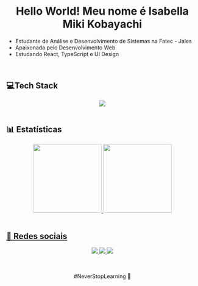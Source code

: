 <h1 align="center">Hello World! Meu nome é Isabella Miki Kobayachi</h1>
	<ul>
		<li>
			Estudante de Análise e Desenvolvimento de Sistemas na Fatec - Jales
		</li>
		<li>
			Apaixonada pelo Desenvolvimento Web
		</li>
		<li>
			Estudando React, TypeScript e UI Design
		</li>
	</ul>

<br>

<h2>💻Tech Stack</h2> 
<div align="center">
<img src="https://skillicons.dev/icons?i=js,ts,react,html,css,sass" /> 
</div>

<br>
<h2>📊 Estatísticas </h2>
<div align="center">
  <a href="https://github.com/neofrosch">
  <img height="180em" src="https://github-readme-stats.vercel.app/api?username=neofrosch&show_icons=true&theme=dracula&include_all_commits=true&count_private=true"/>
  <img height="180em" src="https://github-readme-stats.vercel.app/api/top-langs/?username=neofrosch&layout=compact&langs_count=7&theme=dracula"/>
</div>
<br>

<h2>📱 Redes sociais</h2>
<div align="center">
<a href="https://www.linkedin.com/in/isabella-miki-kobayachi-a34431247/"> 
	<img src="https://img.shields.io/badge/LinkedIn-0077B5?style=for-the-badge&logo=linkedin&logoColor=white" />
<a href="mailto:isabellamiki2004@gmail.com"> 
	<img src="https://img.shields.io/badge/Gmail-D14836?style=for-the-badge&logo=gmail&logoColor=white" />
 <a/>
 <a href="https://www.instagram.com/isa_miki1/"> 
	<img src="https://img.shields.io/badge/Instagram-E4405F?style=for-the-badge&logo=instagram&logoColor=white" />
 <a/><br><br><br>


<span align="center"> #NeverStopLearning 🚀</span>

	 
	 
</div>
